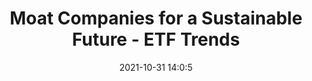 ---
"title": "Moat Companies for a Sustainable Future - ETF Trends"
"date": "2021-10-31 14:0:5"
"feed_name": "GOOGLENEWSCONSTRUCTION"
"feed_website": "https://news.google.com/search?q=construction%2Bincident&hl=en-US&gl=US&ceid=US:en"
"feed_rss": "https://news.google.com/rss/search?q=construction%2Bincident&hl=en-US&gl=US&ceid=US:en"
"link": "https://www.etftrends.com/tactical-allocation-channel/moat-companies-for-a-sustainable-future/"
"source": "{'href': 'https://www.etftrends.com', 'title': 'ETF Trends'}"
"file": "_posts/2021-1-1-7587fc9f882a1a7b2e4fae1c9bd3ccad301f1862.md"
"accident": "0"
"drilling": "0"
"dead": "0"
"injured": "0"
"arrested": "0"
"place": "unknown place"
"where": "unknown site"
"causes": "unknown"
"place_uri": "unknown place"
---